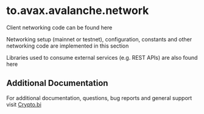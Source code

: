 # to.avax.avalanche.network

Client networking code can be found here

Networking setup (mainnet or testnet), configuration, constants and other networking code are implemented in this section

Libraries used to consume external services (e.g. REST APIs) are also found here

## Additional Documentation

For additional documentation, questions, bug reports and general support visit [Crypto.bi](https://crypto.bi/forum/)

